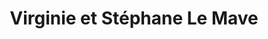 ---
title: "Virginie et Stéphane Le Mave"
url: /quiberon/virginie-et-stephane-le-mave/
shop: Metzgerei
---